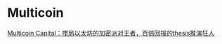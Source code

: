 # Multicoin

[Multicoin Capital：搅局以太坊的加密派对王者，百倍回报的thesis推演狂人](https://www.odaily.news/post/5178663)
